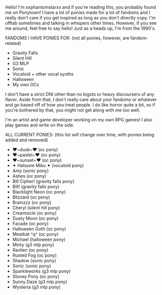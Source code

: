 Hello! I'm xxphantomstarxx and if you're reading this, you probably found me on Ponytown!
I have a lot of ponies made for a lot of fandoms and I really don't care if you get inspired as long as you don't directly copy.
I'm offtab sometimes and talking in whispers other times. However, if you see me around, feel free to say hello!
Just as a heads up, I'm from the 1990's.

FANDOMS I HAVE PONIES FOR: (not all ponies, however, are fandom-related)
- Gravity Falls
- Silent Hill
- G3 MLP
- Sonic
- Vocaloid + other vocal synths
- Halloween
- My own OCs

I don't have a strict DNI other than no bigots or heavy discoursers of any flavor. Aside from that, I don't really care about your fandoms or whatever and go based off of how you treat people.
I do like horror quite a bit, so if you're bothered by that, you might not get along with me too well.

I'm an artist and game developer working on my own RPG games! I also play games and write on the side.

ALL CURRENT PONIES: (this list *will* change over time, with ponies being added and removed)
- ♥\~dusk~♥ (oc pony)
- ♥\~pastel~♥ (oc pony)
- ♥\~sunset~♥ (oc pony)
- ✦ Hatsune Miku ✦ (vocaloid pony)
- Amy (sonic pony)
- Ashes (oc pony)
- Bill Cipher! (gravity falls pony)
- Bill! (gravity falls pony)
- Blacklight Neon (oc pony)
- Blizzard (oc pony)
- Brainzzz (oc pony)
- Cheryl (silent hill pony)
- Creamsicle (oc pony)
- Dusty Moon (oc pony)
- Facade (oc pony)
- Halloween Goth (oc pony)
- Meatbat ^q^ (oc pony)
- Michael (halloween pony)
- Minty (g3 mlp pony)
- Ravlien (oc pony)
- Rusted Fog (oc pony)
- Shadow (sonic pony)
- Sonic (sonic pony)
- Sparkleworks (g3 mlp pony)
- Stoney Pony (oc pony)
- Sunny Daze (g3 mlp pony)
- Wysteria (g3 mlp pony)

<!---
xxphantomstarxx/xxphantomstarxx is a ✨ special ✨ repository because its `README.md` (this file) appears on your GitHub profile.
You can click the Preview link to take a look at your changes.
--->
